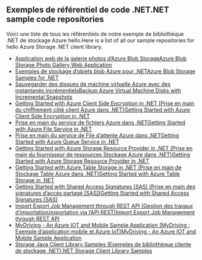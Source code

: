 ## <a name="net-sample-code-repositories"></a><span data-ttu-id="19884-101">Exemples de référentiel de code .NET</span><span class="sxs-lookup"><span data-stu-id="19884-101">.NET sample code repositories</span></span>

<span data-ttu-id="19884-102">Voici une liste de tous les référentiels de notre exemple de bibliothèque .NET de stockage Azure hello.</span><span class="sxs-lookup"><span data-stu-id="19884-102">Here is a list of all our sample repositories for hello Azure Storage .NET client library.</span></span>

* [<span data-ttu-id="19884-103">Application web de la galerie photos d’Azure Blob Storage</span><span class="sxs-lookup"><span data-stu-id="19884-103">Azure Blob Storage Photo Gallery Web Application</span></span>](https://azure.microsoft.com/resources/samples/storage-blobs-dotnet-webapp/)
* [<span data-ttu-id="19884-104">Exemples de stockage d’objets blob Azure pour .NET</span><span class="sxs-lookup"><span data-stu-id="19884-104">Azure Blob Storage Samples for .NET</span></span>](https://azure.microsoft.com/resources/samples/storage-blob-dotnet-getting-started/)
* [<span data-ttu-id="19884-105">Sauvegarder des disques de machine virtuelle Azure avec des instantanés incrémentiels</span><span class="sxs-lookup"><span data-stu-id="19884-105">Backup Azure Virtual Machine Disks with Incremental Snapshots</span></span>](https://azure.microsoft.com/resources/samples/storage-blob-dotnet-back-up-with-incremental-snapshots/)
* [<span data-ttu-id="19884-106">Getting Started with Azure Client Side Encryption in .NET (Prise en main du chiffrement côté client Azure dans .NET)</span><span class="sxs-lookup"><span data-stu-id="19884-106">Getting Started with Azure Client Side Encryption in .NET</span></span>](https://azure.microsoft.com/resources/samples/storage-dotnet-client-side-encryption/)
* [<span data-ttu-id="19884-107">Prise en main du service de fichiers Azure dans .NET</span><span class="sxs-lookup"><span data-stu-id="19884-107">Getting Started with Azure File Service in .NET</span></span>](https://azure.microsoft.com/resources/samples/storage-file-dotnet-getting-started/)
* [<span data-ttu-id="19884-108">Prise en main du service de File d’attente Azure dans .NET</span><span class="sxs-lookup"><span data-stu-id="19884-108">Getting Started with Azure Queue Service in .NET</span></span>](https://azure.microsoft.com/resources/samples/storage-queue-dotnet-getting-started/)
* [<span data-ttu-id="19884-109">Getting Started with Azure Storage Resource Provider in .NET (Prise en main du fournisseur de ressources Stockage Azure dans .NET)</span><span class="sxs-lookup"><span data-stu-id="19884-109">Getting Started with Azure Storage Resource Provider in .NET</span></span>](https://azure.microsoft.com/resources/samples/storage-dotnet-resource-provider-getting-started/)
* [<span data-ttu-id="19884-110">Getting Started with Azure Table Storage in .NET (Prise en main de Stockage Table Azure dans .NET)</span><span class="sxs-lookup"><span data-stu-id="19884-110">Getting Started with Azure Table Storage in .NET</span></span>](https://azure.microsoft.com/resources/samples/storage-table-dotnet-getting-started/)
* <span data-ttu-id="19884-111">[Getting Started with Shared Access Signatures (SAS) (Prise en main des signatures d’accès partagé [SAS])](https://azure.microsoft.com/resources/samples/storage-dotnet-sas-getting-started/)</span><span class="sxs-lookup"><span data-stu-id="19884-111">[Getting Started with Shared Access Signatures (SAS)](https://azure.microsoft.com/resources/samples/storage-dotnet-sas-getting-started/)</span></span>
* [<span data-ttu-id="19884-112">Import Export Job Management through REST API (Gestion des travaux d’importation/exportation via l’API REST)</span><span class="sxs-lookup"><span data-stu-id="19884-112">Import Export Job Management through REST API</span></span>](https://azure.microsoft.com/resources/samples/storage-dotnet-import-export-job-management/)
* [<span data-ttu-id="19884-113">MyDriving - An Azure IOT and Mobile Sample Application (MyDriving : Exemple d’application mobile et Azure IoT)</span><span class="sxs-lookup"><span data-stu-id="19884-113">MyDriving - An Azure IOT and Mobile Sample Application</span></span>](https://azure.microsoft.com/resources/samples/mydriving/)
* [<span data-ttu-id="19884-114">Storage Java Client Library Samples (Exemples de bibliothèque cliente de stockage .NET)</span><span class="sxs-lookup"><span data-stu-id="19884-114">.NET Storage Client Library Samples</span></span>](https://github.com/Azure/azure-storage-net/tree/master/Samples/GettingStarted)